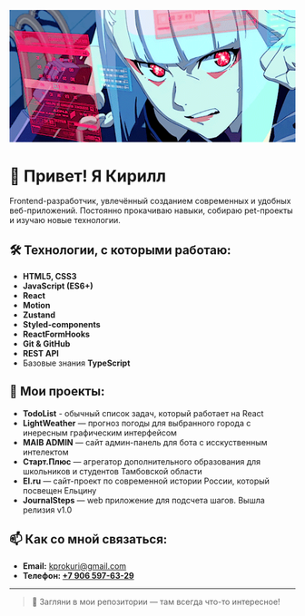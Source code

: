 ![gif](gh.gif)

# 👋 Привет! Я Кирилл

Frontend-разработчик, увлечённый созданием современных и удобных веб-приложений. Постоянно прокачиваю навыки, собираю pet-проекты и изучаю новые технологии.

## 🛠 Технологии, с которыми работаю:
- **HTML5, CSS3**
- **JavaScript (ES6+)**
- **React**
- **Motion**
- **Zustand**
- **Styled-components**
- **ReactFormHooks**
- **Git & GitHub**
- **REST API**
- Базовые знания **TypeScript**

## 📌 Мои проекты:
- **TodoList** - обычный список задач, который работает на React
- **LightWeather** — прогноз погоды для выбранного города c инересным графическим интерфейсом
- **MAIB ADMIN** — сайт админ-панель для бота с исскуственным интелектом
- **Старт.Плюс** — агрегатор дополнительного образования для школьников и студентов Тамбовской области
- **El.ru** — сайт-проект по современной истории России, который посвещен Ельцину
- **JournalSteps** — web приложение для подсчета шагов. Вышла релизия v1.0


## 📫 Как со мной связаться:
- **Email:** [kprokuri@gmail.com](mailto:kprokuri@gmail.com)
- **Телефон: [+7 906 597-63-29](tel:+79065976329)** 

---

> 📌 Загляни в мои репозитории — там всегда что-то интересное!

